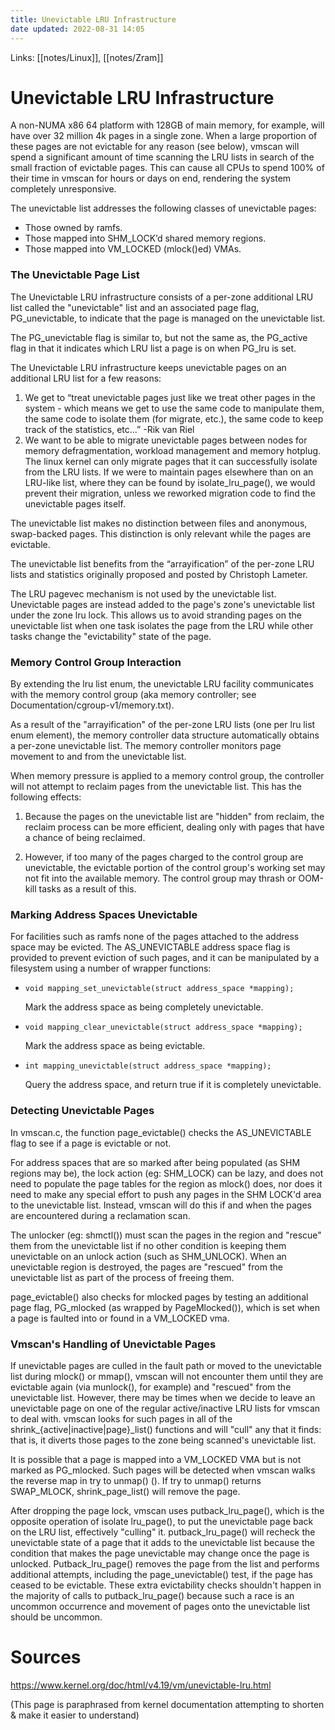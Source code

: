 ```yaml
---
title: Unevictable LRU Infrastructure
date updated: 2022-08-31 14:05
---
```


Links: [[notes/Linux]], [[notes/Zram]]

# Unevictable LRU Infrastructure

A non-NUMA x86 64 platform with 128GB of main memory, for example, will have over 32 million 4k pages in a single zone. When a large proportion of these pages are not evictable for any reason (see below), vmscan will spend a significant amount of time scanning the LRU lists in search of the small fraction of evictable pages. This can cause all CPUs to spend 100% of their time in vmscan for hours or days on end, rendering the system completely unresponsive.

The unevictable list addresses the following classes of unevictable pages:

- Those owned by ramfs.
- Those mapped into SHM_LOCK’d shared memory regions.
- Those mapped into VM_LOCKED (mlock()ed) VMAs.

### The Unevictable Page List

The Unevictable LRU infrastructure consists of a per-zone additional LRU list called the "unevictable" list and an associated page flag, PG_unevictable, to indicate that the page is managed on the unevictable list.

The PG_unevictable flag is similar to, but not the same as, the PG_active flag in that it indicates which LRU list a page is on when PG_lru is set.

The Unevictable LRU infrastructure keeps unevictable pages on an additional LRU list for a few reasons:

1. We get to “treat unevictable pages just like we treat other pages in the system - which means we get to use the same code to manipulate them, the same code to isolate them (for migrate, etc.), the same code to keep track of the statistics, etc...” -Rik van Riel
2. We want to be able to migrate unevictable pages between nodes for memory defragmentation, workload management and memory hotplug. The linux kernel can only migrate pages that it can successfully isolate from the LRU lists. If we were to maintain pages elsewhere than on an LRU-like list, where they can be found by isolate_lru_page(), we would prevent their migration, unless we reworked migration code to find the unevictable pages itself.

The unevictable list makes no distinction between files and anonymous, swap-backed pages. This distinction is only relevant while the pages are evictable.

The unevictable list benefits from the “arrayification” of the per-zone LRU lists and statistics originally proposed and posted by Christoph Lameter.

The LRU pagevec mechanism is not used by the unevictable list. Unevictable pages are instead added to the page's zone's unevictable list under the zone lru lock. This allows us to avoid stranding pages on the unevictable list when one task isolates the page from the LRU while other tasks change the "evictability" state of the page.

### Memory Control Group Interaction

By extending the lru list enum, the unevictable LRU facility communicates with the memory control group (aka memory controller; see Documentation/cgroup-v1/memory.txt).

As a result of the "arrayification" of the per-zone LRU lists (one per lru list enum element), the memory controller data structure automatically obtains a per-zone unevictable list. The memory controller monitors page movement to and from the unevictable list.

When memory pressure is applied to a memory control group, the controller will not attempt to reclaim pages from the unevictable list. This has the following effects:

1. Because the pages on the unevictable list are "hidden" from reclaim, the reclaim process can be more efficient, dealing only with pages that have a chance of being reclaimed.

2. However, if too many of the pages charged to the control group are unevictable, the evictable portion of the control group's working set may not fit into the available memory. The control group may thrash or OOM-kill tasks as a result of this.

### Marking Address Spaces Unevictable

For facilities such as ramfs none of the pages attached to the address space may be evicted. The AS_UNEVICTABLE address space flag is provided to prevent eviction of such pages, and it can be manipulated by a filesystem using a number of wrapper functions:

- `void mapping_set_unevictable(struct address_space *mapping);`

  Mark the address space as being completely unevictable.

- `void mapping_clear_unevictable(struct address_space *mapping);`

  Mark the address space as being evictable.

- `int mapping_unevictable(struct address_space *mapping);`

  Query the address space, and return true if it is completely unevictable.

### Detecting Unevictable Pages

In vmscan.c, the function page_evictable() checks the AS_UNEVICTABLE flag to see if a page is evictable or not.

For address spaces that are so marked after being populated (as SHM regions may be), the lock action (eg: SHM_LOCK) can be lazy, and does not need to populate the page tables for the region as mlock() does, nor does it need to make any special effort to push any pages in the SHM LOCK'd area to the unevictable list. Instead, vmscan will do this if and when the pages are encountered during a reclamation scan.

The unlocker (eg: shmctl()) must scan the pages in the region and "rescue" them from the unevictable list if no other condition is keeping them unevictable on an unlock action (such as SHM_UNLOCK). When an unevictable region is destroyed, the pages are "rescued" from the unevictable list as part of the process of freeing them.

page_evictable() also checks for mlocked pages by testing an additional page flag, PG_mlocked (as wrapped by PageMlocked()), which is set when a page is faulted into or found in a VM_LOCKED vma.

### Vmscan's Handling of Unevictable Pages

If unevictable pages are culled in the fault path or moved to the unevictable list during mlock() or mmap(), vmscan will not encounter them until they are evictable again (via munlock(), for example) and "rescued" from the unevictable list. However, there may be times when we decide to leave an unevictable page on one of the regular active/inactive LRU lists for vmscan to deal with. vmscan looks for such pages in all of the shrink_{active|inactive|page}_list() functions and will "cull" any that it finds: that is, it diverts those pages to the zone being scanned's unevictable list.

It is possible that a page is mapped into a VM_LOCKED VMA but is not marked as PG_mlocked. Such pages will be detected when vmscan walks the reverse map in try to unmap() (). If try to unmap() returns SWAP_MLOCK, shrink_page_list() will remove the page.

After dropping the page lock, vmscan uses putback_lru_page(), which is the opposite operation of isolate lru_page(), to put the unevictable page back on the LRU list, effectively "culling" it. putback_lru_page() will recheck the unevictable state of a page that it adds to the unevictable list because the condition that makes the page unevictable may change once the page is unlocked. Putback_lru_page() removes the page from the list and performs additional attempts, including the page_unevictable() test, if the page has ceased to be evictable. These extra evictability checks shouldn't happen in the majority of calls to putback_lru_page() because such a race is an uncommon occurrence and movement of pages onto the unevictable list should be uncommon.

# Sources

<https://www.kernel.org/doc/html/v4.19/vm/unevictable-lru.html>

(This page is paraphrased from kernel documentation attempting to shorten & make it easier to understand)
